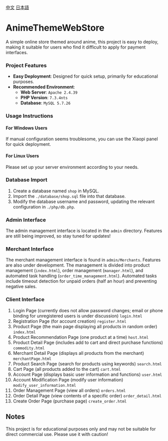 [中文](../README.md)
[日本語](README_JA.md)

# AnimeThemeWebStore
A simple online store themed around anime, this project is easy to deploy, making it suitable for users who find it difficult to apply for payment interfaces.

### Project Features
- **Easy Deployment**: Designed for quick setup, primarily for educational purposes.
- **Recommended Environment**:  
  - **Web Server**: `Apache 2.4.39`
  - **PHP Version**: `7.3.4nts`
  - **Database**: `MySQL 5.7.26`

### Usage Instructions
#### For Windows Users
If manual configuration seems troublesome, you can use the Xiaopi panel for quick deployment.

#### For Linux Users
Please set up your server environment according to your needs.

### Database Import
1. Create a database named `shop` in MySQL.
2. Import the `./database/shop.sql` file into that database.
3. Modify the database username and password, updating the relevant configuration in `./php/db.php`.

### Admin Interface
The admin management interface is located in the `admin` directory. Features are still being improved, so stay tuned for updates!

### Merchant Interface
The merchant management interface is found in `admin/Merchants`. Features are also under development. The management is divided into product management (`index.html`), order management (`manager.html`), and automated task handling (`order_time_management.html`). Automated tasks include timeout detection for unpaid orders (half an hour) and preventing negative sales.

### Client Interface
1. Login Page (currently does not allow password changes; email or phone binding for unregistered users is under discussion) `login.html`
2. Registration Page (for account creation) `register.html`
3. Product Page (the main page displaying all products in random order) `index.html`
4. Product Recommendation Page (one product at a time) `host.html`
5. Product Detail Page (includes add to cart and direct purchase functions) `commodity.html`
6. Merchant Detail Page (displays all products from the merchant) `merchantPage.html`
7. Product Search Page (search for products using keywords) `search.html`
8. Cart Page (all products added to the cart) `cart.html`
9. Account Page (displays basic user information and functions) `user.html`
10. Account Modification Page (modify user information) `modify_user_information.html`
11. Order Management Page (view all orders) `orders.html`
12. Order Detail Page (view contents of a specific order) `order_detail.html`
13. Create Order Page (purchase page) `create_order.html`

## Notes
This project is for educational purposes only and may not be suitable for direct commercial use. Please use it with caution!